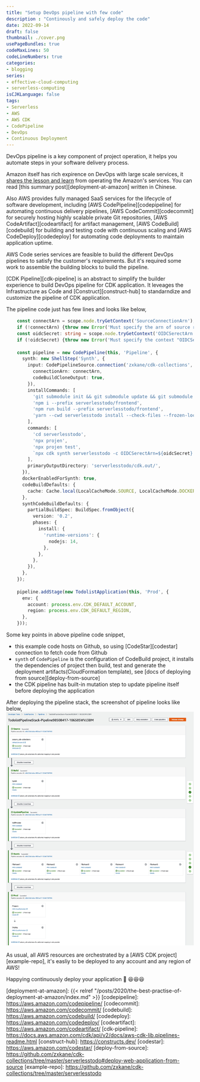 ```yaml
---
title: "Setup DevOps pipeline with few code"
description : "Continously and safely deploy the code"
date: 2022-09-14
draft: false
thumbnail: ./cover.png
usePageBundles: true
codeMaxLines: 50
codeLineNumbers: true
categories:
- blogging
series:
- effective-cloud-computing
- serverless-computing
isCJKLanguage: false
tags:
- Serverless
- AWS
- AWS CDK
- CodePipeline
- DevOps
- Continuous Deployment
---
```


DevOps pipeline is a key component of project operation, 
it helps you automate steps in your software delivery process.

Amazon itself has rich expirence on DevOps with large scale services, 
it [shares the lesson and learn][builders-library-with-cd] from operating the Amazon's services. 
You can read [this summary post][deployment-at-amazon] written in Chinese.

Also AWS provides fully managed SaaS services for the lifecycle of software development, including
[AWS CodePipeline][codepipeline] for automating continuous delivery pipelines, 
[AWS CodeCommit][codecommit] for securely hosting highly scalable private Git repositories,
[AWS CodeArtifact][codeartifact] for artifact management,
[AWS CodeBuild][codebuild] for building and testing code with continuous scaling and
[AWS CodeDeploy][codedeploy] for automating code deployments to maintain application uptime.

<!--more-->
AWS Code series services are feasible to build the different DevOps pipelines to 
satisfy the customer's requirements. But it's required some work to assemble 
the building blocks to build the pipeline.

[CDK Pipeline][cdk-pipeline] is an abstract to simplify the builder experience 
to build DevOps pipeline for CDK application. It leveages the Infrastructure as Code 
and [Construct][construct-hub] to standarndize and customize the pipeline of CDK application.

The pipeline code just has few lines and looks like below,

```ts
    const connectArn = scope.node.tryGetContext('SourceConnectionArn');
    if (!connectArn) {throw new Error('Must specify the arn of source repo connection.');}
    const oidcSecret: string = scope.node.tryGetContext('OIDCSerectArn');
    if (!oidcSecret) {throw new Error('Must specify the context "OIDCSerectArn" for storing secret.');}

    const pipeline = new CodePipeline(this, 'Pipeline', {
      synth: new ShellStep('Synth', {
        input: CodePipelineSource.connection('zxkane/cdk-collections', 'master', {
          connectionArn: connectArn,
          codeBuildCloneOutput: true,
        }),
        installCommands: [
          'git submodule init && git submodule update && git submodule sync',
          'npm i --prefix serverlesstodo/frontend',
          'npm run build --prefix serverlesstodo/frontend',
          'yarn --cwd serverlesstodo install --check-files --frozen-lockfile',
        ],
        commands: [
          'cd serverlesstodo',
          'npx projen',
          'npx projen test',
          `npx cdk synth serverlesstodo -c OIDCSerectArn=${oidcSecret} -c SourceConnectionArn=${connectArn} -c CognitoDomainPrefix=todolist-userpool-prod`,
        ],
        primaryOutputDirectory: 'serverlesstodo/cdk.out/',
      }),
      dockerEnabledForSynth: true,
      codeBuildDefaults: {
        cache: Cache.local(LocalCacheMode.SOURCE, LocalCacheMode.DOCKER_LAYER),
      },
      synthCodeBuildDefaults: {
        partialBuildSpec: BuildSpec.fromObject({
          version: '0.2',
          phases: {
            install: {
              'runtime-versions': {
                nodejs: 14,
              },
            },
          },
        }),
      },
    });

    pipeline.addStage(new TodolistApplication(this, 'Prod', {
      env: {
        account: process.env.CDK_DEFAULT_ACCOUNT,
        region: process.env.CDK_DEFAULT_REGION,
      },
    }));
```

Some key points in above pipeline code snippet,

- this example code hosts on Github, so using [CodeStar][codestar] connection to fetch code from Github
- `synth` of `CodePipeline` is the configuration of CodeBuild project, it installs the
dependencies of project then build, test and generate the deployment artifacts(CloudFormation template),
see [docs of deploying from source][deploy-from-source]
- the CDK pipeline has built-in mutation step to update pipeline itself before deploying the application

After deploying the pipeline stack, the screenshot of pipeline looks like below,
![Todolist app pipeline](./pipeline.jpg "Todolist app pipeline")

As usual, all AWS resources are orchestrated by a [AWS CDK project][example-repo], it's easliy to be deployed to any account and any region of AWS!

Happying continuously deploy your application :rocket: :laughing::laughing::laughing:

[builders-library-with-cd]: https://aws.amazon.com/builders-library/?nc1=h_ls&cards-body.sort-by=item.additionalFields.sortDate&cards-body.sort-order=desc&awsf.filter-content-category=content-category%23software-delivery-operations&awsf.filter-content-type=*all&awsf.filter-content-level=*all
[deployment-at-amazon]: {{< relref "/posts/2020/the-best-practise-of-deployment-at-amazon/index.md" >}}
[codepipeline]: https://aws.amazon.com/codepipeline/
[codecommit]: https://aws.amazon.com/codecommit/
[codebuild]: https://aws.amazon.com/codebuild/
[codedeploy]: https://aws.amazon.com/codedeploy/
[codeartifact]: https://aws.amazon.com/codeartifact/
[cdk-pipeline]: https://docs.aws.amazon.com/cdk/api/v2/docs/aws-cdk-lib.pipelines-readme.html
[construct-hub]: https://constructs.dev/
[codestar]: https://aws.amazon.com/codestar/
[deploy-from-source]: https://github.com/zxkane/cdk-collections/tree/master/serverlesstodo#deploy-web-application-from-source
[example-repo]: https://github.com/zxkane/cdk-collections/tree/master/serverlesstodo